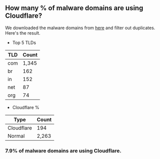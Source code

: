 ## How many % of malware domains are using Cloudflare?


We downloaded the malware domains from [here](https://urlhaus.abuse.ch) and filter out duplicates.
Here's the result.


[//]: # (start replacement)


- Top 5 TLDs

| TLD | Count |
| --- | --- |
| com | 1,345 |
| br | 162 |
| in | 152 |
| net | 87 |
| org | 74 |


- Cloudflare %

| Type | Count |
| --- | --- |
| Cloudflare | 194 |
| Normal | 2,263 |


### 7.9% of malware domains are using Cloudflare.